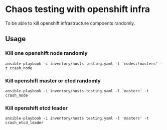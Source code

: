 # Chaos testing with openshift infra
To be able to kill openshift infrastructure compoents randomly.

## Usage

### Kill one openshift node randomly
```
ansible-playbook -i inventory/hosts testing.yaml -l 'nodes:!masters' -t crash_node
```

### Kill openshift master or etcd randomly
```
ansible-playbook -i inventory/hosts testing.yaml -l 'masters' -t crash_node
```

### Kill openshift etcd leader
```
ansible-playbook -i inventory/hosts testing.yaml -l 'masters' -t crash_etcd_leader
```

